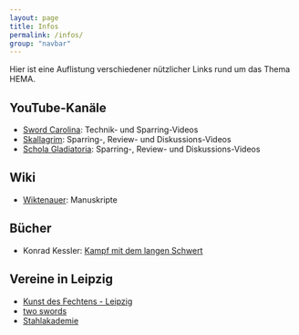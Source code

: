 ```yaml
---
layout: page
title: Infos
permalink: /infos/
group: "navbar"
---
```


Hier ist eine Auflistung verschiedener nützlicher Links rund um das Thema HEMA.

## YouTube-Kanäle

- [Sword Carolina](http://www.youtube.com/user/KASLKdF/videos): Technik- und Sparring-Videos
- [Skallagrim](http://www.youtube.com/user/SkallagrimNilsson/videos): Sparring-, Review- und Diskussions-Videos
- [Schola Gladiatoria](https://www.youtube.com/user/scholagladiatoria/videos): Sparring-, Review- und Diskussions-Videos

## Wiki

- [Wiktenauer](http://wiktenauer.com/wiki/Main_Page): Manuskripte

## Bücher

- Konrad Kessler: [Kampf mit dem langen Schwert](http://www.amazon.de/langen-Schwert-Grundlagen-Schwertkampfs-Fechtkunst/dp/3878920911)

## Vereine in Leipzig

- [Kunst des Fechtens - Leipzig](http://www.historical-weapons-combat.de/index.php/kdf-leipzig.html)
- [two swords](https://twoswords.wordpress.com/)
- [Stahlakademie](http://www.stahlakademie.net/)

